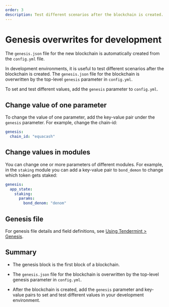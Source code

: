 ```yaml
---
order: 3
description: Test different scenarios after the blockchain is created.
---
```


# Genesis overwrites for development

The `genesis.json` file for the new blockchain is automatically created from the `config.yml` file.

In development environments, it is useful to test different scenarios after the blockchain is created. The `genesis.json` file for the blockchain is overwritten by the top-level `genesis` parameter in `config.yml`.

To set and test different values, add the `genesis` parameter to `config.yml`.

## Change value of one parameter

To change the value of one parameter, add the key-value pair under the `genesis` parameter. For example, change the chain-id:

```yml
genesis:
  chain_id: "equacash"
```

## Change values in modules

You can change one or more parameters of different modules. For example, in the `staking` module you can add a key-value pair to `bond_demon` to change which token gets staked:

```yml
genesis:
  app_state:
    staking:
      params:
        bond_denom: "denom"
```

## Genesis file

For genesis file details and field definitions, see [Using Tendermint > Genesis](https://docs.tendermint.com/master/tendermint-core/using-tendermint.html#genesis).

## Summary

- The genesis block is the first block of a blockchain.

- The `genesis.json` file for the blockchain is overwritten by the top-level genesis parameter in `config.yml`.

- After the blockchain is created, add the `genesis` parameter and key-value pairs to set and test different values in your development environment.
